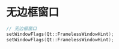 # 无边框窗口

```cpp
// 无边框窗口
setWindowFlags(Qt::FramelessWindowHint);
setWindowFlags(Qt::FramelessWindowHint);

```
